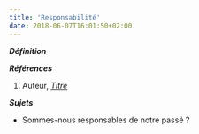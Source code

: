 ```yaml
---
title: 'Responsabilité'
date: 2018-06-07T16:01:50+02:00
---
```


***Définition*** 

>

***Références***

1. Auteur, <u>*Titre*</u>

***Sujets***

- Sommes-nous responsables de notre passé ?
